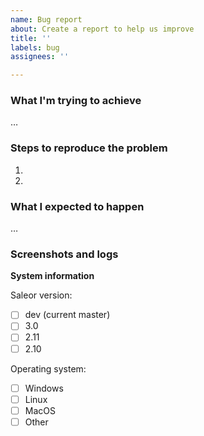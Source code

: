 ```yaml
---
name: Bug report
about: Create a report to help us improve
title: ''
labels: bug
assignees: ''

---
```


### What I'm trying to achieve
…

### Steps to reproduce the problem
<!-- Adding logs from the console, as well as query/response help us fix the bug faster -->
1.
2.

### What I expected to happen
…

### Screenshots and logs
<!-- If applicable, add screenshots to help explain your problem. -->

**System information**
<!-- Provide the version of Saleor or whether you're using it from the `master` branch. If using Saleor Dashboard or Storefront, provide their versions too. -->
Saleor version:
- [ ] dev (current master)
- [ ] 3.0
- [ ] 2.11
- [ ] 2.10

Operating system: 
- [ ] Windows
- [ ] Linux
- [ ] MacOS
- [ ] Other

